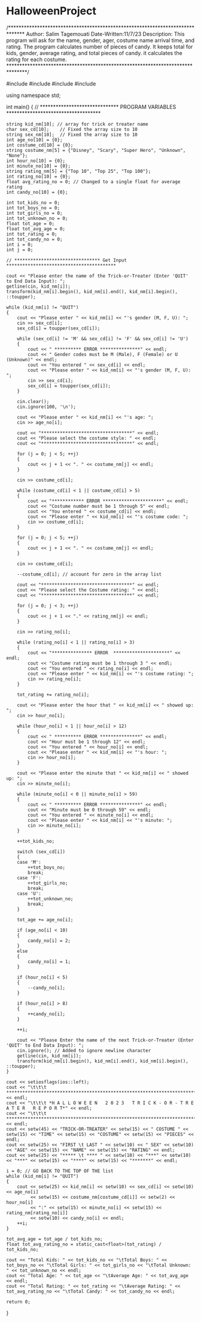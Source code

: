 # HalloweenProject

/******************************************************************************
Author: Salim Tagemouati
Date-Written:11/7/23
Description: This program will ask for the name, gender, ager, costume name 
             arrival time, and rating. The program calculates number of pieces of candy.
             It keeps total for kids, gender, average rating, and total pieces of candy. 
             it calculates the rating for each costume.
*******************************************************************************/

#include <iostream>
#include <string>
#include <algorithm>
#include <iomanip>

using namespace std;

int main()
{
    // ****************************** PROGRAM VARIABLES ************************************

    string kid_nm[10]; // array for trick or treater name
    char sex_cd[10];    // Fixed the array size to 10
    string sex_nm[10];  // Fixed the array size to 10
    int age_no[10] = {0};
    int costume_cd[10] = {0};
    string costume_nm[5] = {"Disney", "Scary", "Super Hero", "Unknown", "None"};
    int hour_no[10] = {0};
    int minute_no[10] = {0};
    string rating_nm[5] = {"Top 10", "Top 25", "Top 100"};
    int rating_no[10] = {0};
    float avg_rating_no = 0; // Changed to a single float for average rating
    int candy_no[10] = {0};

    int tot_kids_no = 0;
    int tot_boys_no = 0;
    int tot_girls_no = 0;
    int tot_unknown_no = 0;
    float tot_age = 0;
    float tot_avg_age = 0;
    int tot_rating = 0;
    int tot_candy_no = 0;
    int i = 0;
    int j = 0;

    // ******************************** Get Input *****************************************

    cout << "Please enter the name of the Trick-or-Treater (Enter 'QUIT' to End Data Input): ";
    getline(cin, kid_nm[i]);
    transform(kid_nm[i].begin(), kid_nm[i].end(), kid_nm[i].begin(), ::toupper);

    while (kid_nm[i] != "QUIT")
    {
        cout << "Please enter " << kid_nm[i] << "'s gender (M, F, U): ";
        cin >> sex_cd[i];
        sex_cd[i] = toupper(sex_cd[i]);

        while (sex_cd[i] != 'M' && sex_cd[i] != 'F' && sex_cd[i] != 'U')
        {
            cout << " ********** ERROR ***************" << endl;
            cout << " Gender codes must be M (Male), F (Female) or U (Unknown)" << endl;
            cout << "You entered " << sex_cd[i] << endl;
            cout << "Please enter " << kid_nm[i] << "'s gender (M, F, U): ";
            cin >> sex_cd[i];
            sex_cd[i] = toupper(sex_cd[i]);
        }

        cin.clear();
        cin.ignore(100, '\n');

        cout << "Please enter " << kid_nm[i] << "'s age: ";
        cin >> age_no[i];

        cout << "**********************************" << endl;
        cout << "Please select the costume style: " << endl;
        cout << "**********************************" << endl;

        for (j = 0; j < 5; ++j)
        {
            cout << j + 1 << ". " << costume_nm[j] << endl;
        }

        cin >> costume_cd[i];

        while (costume_cd[i] < 1 || costume_cd[i] > 5)
        {
            cout << "************ ERROR **********************" << endl;
            cout << "Costume number must be 1 through 5" << endl;
            cout << "You entered " << costume_cd[i] << endl;
            cout << "Please enter " << kid_nm[i] << "'s costume code: ";
            cin >> costume_cd[i];
        }

        for (j = 0; j < 5; ++j)
        {
            cout << j + 1 << ". " << costume_nm[j] << endl;
        }

        cin >> costume_cd[i];

        --costume_cd[i]; // account for zero in the array list

        cout << "**********************************" << endl;
        cout << "Please select the Costume rating: " << endl;
        cout << "**********************************" << endl;

        for (j = 0; j < 3; ++j)
        {
            cout << j + 1 << "." << rating_nm[j] << endl;
        }

        cin >> rating_no[i];

        while (rating_no[i] < 1 || rating_no[i] > 3)
        {
            cout << "*************** ERROR  *********************" << endl;
            cout << "Costume rating must be 1 through 3 " << endl;
            cout << "You entered " << rating_no[i] << endl;
            cout << "Please enter " << kid_nm[i] << "'s costume rating: ";
            cin >> rating_no[i];
        }

        tot_rating += rating_no[i];

        cout << "Please enter the hour that " << kid_nm[i] << " showed up: ";
        cin >> hour_no[i];

        while (hour_no[i] < 1 || hour_no[i] > 12)
        {
            cout << " ********** ERROR ***************" << endl;
            cout << "Hour must be 1 through 12" << endl;
            cout << "You entered " << hour_no[i] << endl;
            cout << "Please enter " << kid_nm[i] << "'s hour: ";
            cin >> hour_no[i];
        }

        cout << "Please enter the minute that " << kid_nm[i] << " showed up: ";
        cin >> minute_no[i];

        while (minute_no[i] < 0 || minute_no[i] > 59)
        {
            cout << " ********** ERROR ***************" << endl;
            cout << "Minute must be 0 through 59" << endl;
            cout << "You entered " << minute_no[i] << endl;
            cout << "Please enter " << kid_nm[i] << "'s minute: ";
            cin >> minute_no[i];
        }

        ++tot_kids_no;

        switch (sex_cd[i])
        {
        case 'M':
            ++tot_boys_no;
            break;
        case 'F':
            ++tot_girls_no;
            break;
        case 'U':
            ++tot_unknown_no;
            break;
        }

        tot_age += age_no[i];

        if (age_no[i] < 10)
        {
            candy_no[i] = 2;
        }
        else
        {
            candy_no[i] = 1;
        }

        if (hour_no[i] < 5)
        {
            --candy_no[i];
        }

        if (hour_no[i] > 8)
        {
            ++candy_no[i];
        }

        ++i;

        cout << "Please Enter the name of the next Trick-or-Treater (Enter 'QUIT' to End Data Input): ";
        cin.ignore(); // Added to ignore newline character
        getline(cin, kid_nm[i]);
        transform(kid_nm[i].begin(), kid_nm[i].end(), kid_nm[i].begin(), ::toupper);
    }

    cout << setiosflags(ios::left);
    cout << "\t\t\t *****************************************************************************" << endl;
    cout << "\t\t\t *H A L L O W E E N   2 0 2 3   T R I C K - O R - T R E A T E R   R E P O R T*" << endl;
    cout << "\t\t\t *****************************************************************************" << endl;
    cout << setw(45) << "TRICK-OR-TREATER" << setw(15) << " COSTUME " << setw(15) << "TIME" << setw(15) << "COSTUME" << setw(15) << "PIECES" << endl;
    cout << setw(25) << "FIRST \t LAST " << setw(10) << " SEX" << setw(10) << "AGE" << setw(15) << "NAME" << setw(15) << "RATING" << endl;
    cout << setw(25) << "***** \t **** " << setw(10) << "***" << setw(10) << "***" << setw(15) << "****" << setw(15) << "*******" << endl;

    i = 0; // GO BACK TO THE TOP OF THE list
    while (kid_nm[i] != "QUIT")
    {
        cout << setw(25) << kid_nm[i] << setw(10) << sex_cd[i] << setw(10) << age_no[i]
             << setw(15) << costume_nm[costume_cd[i]] << setw(2) << hour_no[i]
             << ":" << setw(15) << minute_no[i] << setw(15) << rating_nm[rating_no[i]]
             << setw(10) << candy_no[i] << endl;
        ++i;
    }

    tot_avg_age = tot_age / tot_kids_no;
    float tot_avg_rating_no = static_cast<float>(tot_rating) / tot_kids_no;

    cout << "Total Kids: " << tot_kids_no << "\tTotal Boys: " << tot_boys_no << "\tTotal Girls: " << tot_girls_no << "\tTotal Unknown: " << tot_unknown_no << endl;
    cout << "Total Age: " << tot_age << "\tAverage Age: " << tot_avg_age << endl;
    cout << "Total Rating: " << tot_rating << "\tAverage Rating: " << tot_avg_rating_no << "\tTotal Candy: " << tot_candy_no << endl;

    return 0;
}
